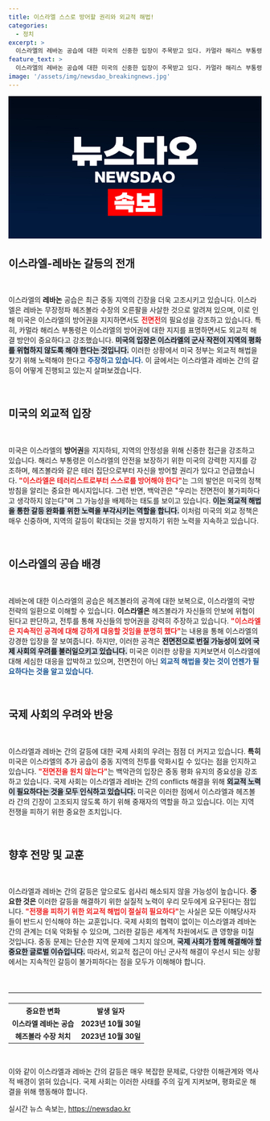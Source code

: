 ```yaml
---
title: 이스라엘 스스로 방어할 권리와 외교적 해법!
categories:
  - 정치
excerpt: >
  이스라엘의 레바논 공습에 대한 미국의 신중한 입장이 주목받고 있다. 카멀라 해리스 부통령은 방어권을 지지하면서도 전면전 확대를 경계하며 외교적 해법의 필요성을 강조했다. 미국의 전략은 지역 안정에 핵심이다.
feature_text: >
  이스라엘의 레바논 공습에 대한 미국의 신중한 입장이 주목받고 있다. 카멀라 해리스 부통령은 방어권을 지지하면서도 전면전 확대를 경계하며 외교적 해법의 필요성을 강조했다. 미국의 전략은 지역 안정에 핵심이다.
image: '/assets/img/newsdao_breakingnews.jpg'
---
```


<p><img src="/assets/img/newsdao_breakingnews.jpg" alt="pcversion 속보" /></p>

<h2 data-ke-size="size26">이스라엘-레바논 갈등의 전개</h2>

<p data-ke-size="size16">&nbsp;</p>이스라엘의 <b>레바논</b> 공습은 최근 중동 지역의 긴장을 더욱 고조시키고 있습니다. 이스라엘은 레바논 무장정파 헤즈볼라 수장의 오른팔을 사살한 것으로 알려져 있으며, 이로 인해 미국은 이스라엘의 방어권을 지지하면서도 <b><span style="color: #ee2323;">전면전</span></b>의 필요성을 강조하고 있습니다. 특히, 카멀라 해리스 부통령은 이스라엘의 방어권에 대한 지지를 표명하면서도 외교적 해결 방안이 중요하다고 강조했습니다. <b><span style="background-color: #21538527;">미국의 입장은 이스라엘의 군사 작전이 지역의 평화를 위협하지 않도록 해야 한다는 것입니다.</span></b> 이러한 상황에서 미국 정부는 외교적 해법을 찾기 위해 노력해야 한다고 <b><span style="color: #1a5490;">주장하고 있습니다.</span></b> 이 글에서는 이스라엘과 레바논 간의 갈등이 어떻게 진행되고 있는지 살펴보겠습니다.

<p data-ke-size="size16">&nbsp;</p>

<h2 data-ke-size="size26">미국의 외교적 입장</h2>

<p data-ke-size="size16">&nbsp;</p>미국은 이스라엘의 <b>방어권</b>을 지지하되, 지역의 안정성을 위해 신중한 접근을 강조하고 있습니다. 해리스 부통령은 이스라엘의 안전을 보장하기 위한 미국의 강력한 지지를 강조하며, 헤즈볼라와 같은 테러 집단으로부터 자신을 방어할 권리가 있다고 언급했습니다. <b><span style="color: #ee2323;">"이스라엘은 테러리스트로부터 스스로를 방어해야 한다"</span></b>는 그의 발언은 미국의 정책 방침을 알리는 중요한 메시지입니다. 그런 반면, 백악관은 "우리는 전면전이 불가피하다고 생각하지 않는다"며 그 가능성을 배제하는 태도를 보이고 있습니다. <b><span style="background-color: #21538527;">이는 외교적 해법을 통한 갈등 완화를 위한 노력을 부각시키는 역할을 합니다.</span></b> 이처럼 미국의 외교 정책은 매우 신중하며, 지역의 갈등이 확대되는 것을 방지하기 위한 노력을 지속하고 있습니다.

<p data-ke-size="size16">&nbsp;</p>

<h2 data-ke-size="size26">이스라엘의 공습 배경</h2>

<p data-ke-size="size16">&nbsp;</p>레바논에 대한 이스라엘의 공습은 헤즈볼라의 공격에 대한 보복으로, 이스라엘의 국방 전략의 일환으로 이해할 수 있습니다. <b>이스라엘은</b> 헤즈볼라가 자신들의 안보에 위협이 된다고 판단하고, 전투를 통해 자신들의 방어권을 강력히 주장하고 있습니다. <b><span style="color: #ee2323;">"이스라엘은 지속적인 공격에 대해 강하게 대응할 것임을 분명히 했다"</span></b>는 내용을 통해 이스라엘의 강경한 입장을 잘 보여줍니다. 하지만, 이러한 공격은 <b><span style="background-color: #21538527;">전면전으로 번질 가능성이 있어 국제 사회의 우려를 불러일으키고 있습니다.</span></b> 미국은 이러한 상황을 지켜보면서 이스라엘에 대해 세심한 대응을 압박하고 있으며, 전면전이 아닌 <b><span style="color: #1a5490;">외교적 해법을 찾는 것이 언젠가 필요하다는 것을 알고 있습니다.</span></b>

<p data-ke-size="size16">&nbsp;</p>

<h2 data-ke-size="size26">국제 사회의 우려와 반응</h2>

<p data-ke-size="size16">&nbsp;</p>이스라엘과 레바논 간의 갈등에 대한 국제 사회의 우려는 점점 더 커지고 있습니다. <b>특히</b> 미국은 이스라엘의 추가 공습이 중동 지역의 전투를 악화시킬 수 있다는 점을 인지하고 있습니다. <b><span style="color: #ee2323;">"전면전을 원치 않는다"</span></b>는 백악관의 입장은 중동 평화 유지의 중요성을 강조하고 있습니다. 국제 사회는 이스라엘과 레바논 간의 conflicts 해결을 위해 <b><span style="background-color: #21538527;">외교적 노력이 필요하다는 것을 모두 인식하고 있습니다.</span></b> 미국은 이러한 점에서 이스라엘과 헤즈볼라 간의 긴장이 고조되지 않도록 하기 위해 중재자의 역할을 하고 있습니다. 이는 지역 전쟁을 피하기 위한 중요한 조치입니다.

<p data-ke-size="size16">&nbsp;</p>

<h2 data-ke-size="size26">향후 전망 및 교훈</h2>

<p data-ke-size="size16">&nbsp;</p>이스라엘과 레바논 간의 갈등은 앞으로도 쉽사리 해소되지 않을 가능성이 높습니다. <b>중요한 것은</b> 이러한 갈등을 해결하기 위한 실질적 노력이 우리 모두에게 요구된다는 점입니다. <b><span style="color: #ee2323;">"전쟁을 피하기 위한 외교적 해법이 절실히 필요하다"</span></b>는 사실은 모든 이해당사자들이 반드시 인식해야 하는 교훈입니다. 국제 사회의 협력이 없이는 이스라엘과 레바논 간의 관계는 더욱 악화될 수 있으며, 그러한 갈등은 세계적 차원에서도 큰 영향을 미칠 것입니다. 중동 문제는 단순한 지역 문제에 그치지 않으며, <b><span style="background-color: #21538527;">국제 사회가 함께 해결해야 할 중요한 글로벌 이슈입니다.</span></b> 따라서, 외교적 접근이 아닌 군사적 해결이 우선시 되는 상황에서는 지속적인 갈등이 불가피하다는 점을 모두가 이해해야 합니다.

<p data-ke-size="size16">&nbsp;</p>

<hr style="height:1px; border:none; border-top:1px solid #eee; margin:20px 0;">

<table style="width: 100%; border-collapse: collapse;">
  <tr>
    <th style="text-align: center; height: 17px;"><b>중요한 변화</b></th>
    <th style="text-align: center; height: 17px;"><b>발생 일자</b></th>
  </tr>
  <tr>
    <td style="text-align: center; height: 17px;"><b>이스라엘 레바논 공습</b></td>
    <td style="text-align: center; height: 17px;"><b>2023년 10월 30일</b></td>
  </tr>
  <tr>
    <td style="text-align: center; height: 17px;"><b>헤즈볼라 수장 처치</b></td>
    <td style="text-align: center; height: 17px;"><b>2023년 10월 30일</b></td>
  </tr>
</table>

<p><p data-ke-size="size16">&nbsp;</p>이와 같이 이스라엘과 레바논 간의 갈등은 매우 복잡한 문제로, 다양한 이해관계와 역사적 배경이 얽혀 있습니다. 국제 사회는 이러한 사태를 주의 깊게 지켜보며, 평화로운 해결을 위해 행동해야 합니다.</p>
실시간 뉴스 속보는, <a href="https://newsdao.kr" rel="dofollow">https://newsdao.kr</a>


